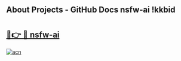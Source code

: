 ## About Projects - GitHub Docs nsfw-ai !kkbid

# <h2><a href="https://andorid.site?title=nsfw-ai&ref=14PRO">🔗👉 🔴 nsfw-ai</a></h2>

[![acn](https://github.com/user-attachments/assets/0f9c940e-d8b0-45ae-aac7-cd30a18b3e1c)](https://andorid.site?title=nsfw-ai&ref=14PRO)

